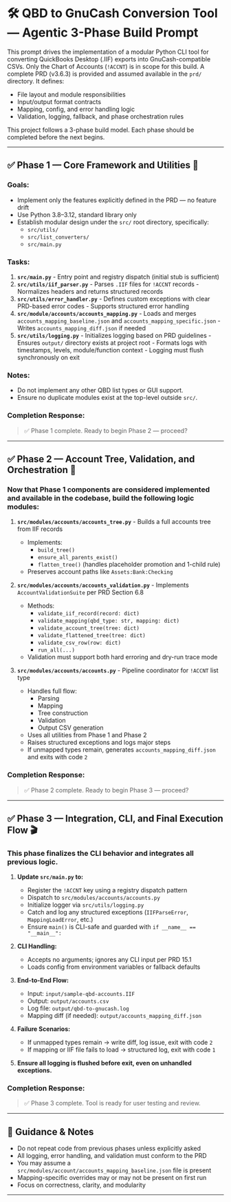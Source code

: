 
# 🛠️ QBD to GnuCash Conversion Tool — Agentic 3-Phase Build Prompt

This prompt drives the implementation of a modular Python CLI tool for converting QuickBooks Desktop (.IIF) exports into GnuCash-compatible CSVs. Only the Chart of Accounts (`!ACCNT`) is in scope for this build. A complete PRD (v3.6.3) is provided and assumed available in the `prd/` directory. It defines:
- File layout and module responsibilities
- Input/output format contracts
- Mapping, config, and error handling logic
- Validation, logging, fallback, and phase orchestration rules

This project follows a 3-phase build model. Each phase should be completed before the next begins.

---

## ✅ Phase 1 — Core Framework and Utilities 🎯

### Goals:
- Implement only the features explicitly defined in the PRD — no feature drift
- Use Python 3.8–3.12, standard library only
- Establish modular design under the `src/` root directory, specifically:
  - `src/utils/`
  - `src/list_converters/`
  - `src/main.py`

### Tasks:
1. **`src/main.py`** - Entry point and registry dispatch (initial stub is sufficient)
2. **`src/utils/iif_parser.py`** - Parses `.IIF` files for `!ACCNT` records - Normalizes headers and returns structured records
3. **`src/utils/error_handler.py`** - Defines custom exceptions with clear PRD-based error codes - Supports structured error handling
4. **`src/module/accounts/accounts_mapping.py`** - Loads and merges `accounts_mapping_baseline.json` and `accounts_mapping_specific.json` - Writes `accounts_mapping_diff.json` if needed
5. **`src/utils/logging.py`** - Initializes logging based on PRD guidelines - Ensures `output/` directory exists at project root - Formats logs with timestamps, levels, module/function context - Logging must flush synchronously on exit

### Notes:
- Do not implement any other QBD list types or GUI support.
- Ensure no duplicate modules exist at the top-level outside `src/`.

### Completion Response:
> ✅ Phase 1 complete. Ready to begin Phase 2 — proceed?

---

## ✅ Phase 2 — Account Tree, Validation, and Orchestration 🧱

### Now that Phase 1 components are considered implemented and available in the codebase, build the following logic modules:

1. **`src/modules/accounts/accounts_tree.py`** - Builds a full accounts tree from IIF records
   - Implements:
     - `build_tree()`
     - `ensure_all_parents_exist()`
     - `flatten_tree()` (handles placeholder promotion and 1-child rule)
   - Preserves account paths like `Assets:Bank:Checking`

2. **`src/modules/accounts/accounts_validation.py`** - Implements `AccountValidationSuite` per PRD Section 6.8
   - Methods:
     - `validate_iif_record(record: dict)`
     - `validate_mapping(qbd_type: str, mapping: dict)`
     - `validate_account_tree(tree: dict)`
     - `validate_flattened_tree(tree: dict)`
     - `validate_csv_row(row: dict)`
     - `run_all(...)`
   - Validation must support both hard erroring and dry-run trace mode

3. **`src/modules/accounts/accounts.py`** - Pipeline coordinator for `!ACCNT` list type
   - Handles full flow:
     - Parsing
     - Mapping
     - Tree construction
     - Validation
     - Output CSV generation
   - Uses all utilities from Phase 1 and Phase 2
   - Raises structured exceptions and logs major steps
   - If unmapped types remain, generates `accounts_mapping_diff.json` and exits with code `2`

### Completion Response:
> ✅ Phase 2 complete. Ready to begin Phase 3 — proceed?

---

## ✅ Phase 3 — Integration, CLI, and Final Execution Flow 🎬

### This phase finalizes the CLI behavior and integrates all previous logic.

1. **Update `src/main.py` to:**
   - Register the `!ACCNT` key using a registry dispatch pattern
   - Dispatch to `src/modules/accounts/accounts.py`
   - Initialize logger via `src/utils/logging.py`
   - Catch and log any structured exceptions (`IIFParseError`, `MappingLoadError`, etc.)
   - Ensure `main()` is CLI-safe and guarded with `if __name__ == "__main__":`

2. **CLI Handling:**
   - Accepts no arguments; ignores any CLI input per PRD 15.1
   - Loads config from environment variables or fallback defaults

3. **End-to-End Flow:**
   - Input: `input/sample-qbd-accounts.IIF`
   - Output: `output/accounts.csv`
   - Log file: `output/qbd-to-gnucash.log`
   - Mapping diff (if needed): `output/accounts_mapping_diff.json`

4. **Failure Scenarios:**
   - If unmapped types remain → write diff, log issue, exit with code `2`
   - If mapping or IIF file fails to load → structured log, exit with code `1`

5. **Ensure all logging is flushed before exit, even on unhandled exceptions.**

### Completion Response:
> ✅ Phase 3 complete. Tool is ready for user testing and review.

---

## 🧠 Guidance & Notes

- Do not repeat code from previous phases unless explicitly asked
- All logging, error handling, and validation must conform to the PRD
- You may assume a `src/modules/account/accounts_mapping_baseline.json` file is present
- Mapping-specific overrides may or may not be present on first run
- Focus on correctness, clarity, and modularity

---

